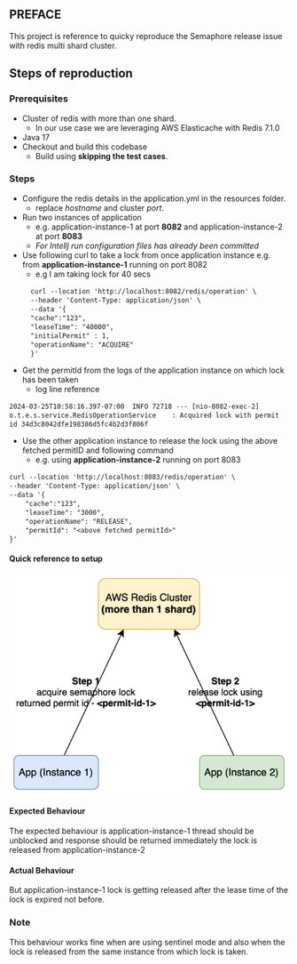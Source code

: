 ## PREFACE
This project is reference to quicky reproduce the Semaphore release issue with redis multi shard cluster.

## Steps of reproduction
### Prerequisites
- Cluster of redis with more than one shard.
  - In our use case we are leveraging AWS Elasticache with Redis 7.1.0
- Java 17
- Checkout and build this codebase
  - Build using **skipping the test cases**.


### Steps
- Configure the redis details in the application.yml in the resources folder.
  - replace _hostname_ and cluster _port_.
- Run two instances of application
  - e.g. application-instance-1 at port **8082** and application-instance-2 at port **8083**
  - _For Intellj run configuration files has already been committed_
- Use following curl to take a lock from once application instance e.g. from **application-instance-1** running on port 8082
  - e.g I am taking lock for 40 secs
  ```shell
    curl --location 'http://localhost:8082/redis/operation' \
    --header 'Content-Type: application/json' \
    --data '{
    "cache":"123",
    "leaseTime": "40000",
    "initialPermit" : 1,
    "operationName": "ACQUIRE"
    }'
  ```
- Get the permitId from the logs of the application instance on which lock has been taken
  - log line reference
```text
2024-03-25T10:58:16.397-07:00  INFO 72718 --- [nio-8082-exec-2] o.t.e.s.service.RedisOperationService    : Acquired lock with permit id 34d3c8042dfe198386d5fc4b2d3f806f
```
- Use the other application instance to release the lock using the above fetched permitID and following command
  - e.g. using **application-instance-2** running on port 8083
```shell
curl --location 'http://localhost:8083/redis/operation' \
--header 'Content-Type: application/json' \
--data '{
    "cache":"123",
    "leaseTime": "3000",
    "operationName": "RELEASE",
    "permitId": "<above fetched permitId>"
}'
```
#### Quick reference to setup
<img src="./artifacts/issue-reference.drawio.svg">

#### Expected Behaviour
The expected behaviour is application-instance-1 thread should be unblocked and response should be returned immediately the lock is released from application-instance-2

#### Actual Behaviour
But application-instance-1 lock is getting released after the lease time of the lock is expired not before.

### Note
This behaviour works fine when are using sentinel mode and also when the lock is released from the same instance from which lock is taken.